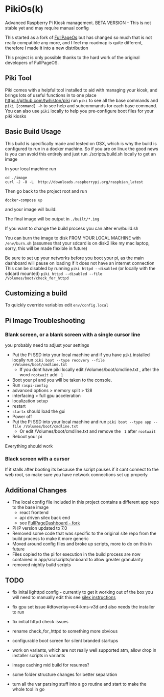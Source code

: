 PikiOs(k)
=========
Advanced Raspberry Pi Kiosk management.
BETA VERSION - This is not stable yet and may require manual config

This started as a fork of [FullPageOs](https://github.com/guysoft/FullPageOS) but has changed so much that is not really compatible any more, and I feel my roadmap is quite different, therefore I made it into a new distribution

This project is only possible thanks to the hard work of the original developers of FullPageOS.

## Piki Tool

Piki comes with a helpful tool installed to aid with managing your kiosk, and brings lots of useful functions in to one place
https://github.com/twhiston/piki
run `piki` to see all the base commands and `piki [command] -h` to see help and subcommands for each base command.
You can also use `piki` locally to help you pre-configure boot files for your piki kiosks


## Basic Build Usage

This build is specifically made and tested on OSX, which is why the build is configured to run in a docker machine.
So if you are on linux the good news is you can avoid this entirely and just run ./scripts/build.sh locally to get an image

In your local machine run
```
cd ./image
curl -J -O -L  http://downloads.raspberrypi.org/raspbian_latest
```
Then go back to the project root and run
```
docker-compose up
```
and your image will build.

The final image will be output in `./built/*.img`

If you want to change the build process you can alter env/build.sh

You can burn the image to disk FROM YOUR LOCAL MACHINE with `/env/burn.sh` (assumes that your sdcard is on disk2 like my mac laptop, sorry, this will be made flexible in future)

Be sure to set up your networks before you boot your pi, as the main dashboard will pause on loading if it does not have an internet connection
This can be disabled by running `piki httpd --disabled` (or locally with the sdcard mounted) `piki httpd --disabled --file /Volumes/boot/check_for_httpd`

## Customizing a build
To quickly override variables edit `env/config.local`



## Pi Image Troubleshooting

### Blank screen, or a blank screen with a single cursor line
you probably need to adjust your settings
- Put the Pi SSD into your local machine and if you have `piki` installed locally run `piki boot --type recovery --file /Volumes/boot/cmdline.txt`
    - If you dont have piki locally edit /Volumes/boot/cmdline.txt , after the word `rootwait` add ` 1`
- Boot your pi and you will be taken to the console.
- Run `raspi-config`
- advanced options > memory split > 128
- interfacing > full gpu acceleration
- localization setup
- restart
- `startx` should load the gui
- Power off
- Put the Pi SSD into your local machine and run `piki boot --type app --file /Volumes/boot/cmdline.txt`
    - Or edit /Volumes/boot/cmdline.txt and remove the ` 1` after `rootwait`
- Reboot your pi

Everything should work

### Black screen with a cursor

If it stalls after booting its because the script pauses if it cant connect to the web root,
so make sure you have network connections set up properly


## Additional Changes

- The local config file included in this project contains a different app repo to the base image
    - react frontend
    - api driven silex back end
    - see [FullPageDashboard - fork](https://github.com/twhiston/PikiOs)
- PHP version updated to 7.0
- Removed some code that was specific to the original site repo from the build process to make it more generic
- Moved around config files and broke up scripts, more to do on this in future
- Files copied to the pi for execution in the build process are now contained in app/src/scripts/onboard to allow greater granularity
- removed nightly build scripts

## TODO

- fix inital lighttpd config - currently to get it working out of the box you will need to manually edit this see [silex instructions](http://silex.sensiolabs.org/doc/2.0/web_servers.html#lighttpd)
- fix gpu set issue #dtoverlay=vc4-kms-v3d and also needs the installer to run

- fix initial httpd check issues
- rename check_for_httpd to something more obvious
- configurable boot screen for silent branded startups

- work on variants, which are not really well supported atm, allow drop in installer scripts in variants
- image caching mid build for resumes?
- some folder structure changes for better separation
- turn all the var parsing stuff into a go routine and start to make the whole tool in go
